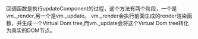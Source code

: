 回调函数是执行updateComponent的过程，这个方法有两个阶段，一个是vm._render,另一个是vm._update。 vm._render会执行前面生成的render渲染函数，并生成一个Virtual Dom tree,而vm._update会将这个Virtual Dom tree转化为真实的DOM节点。
